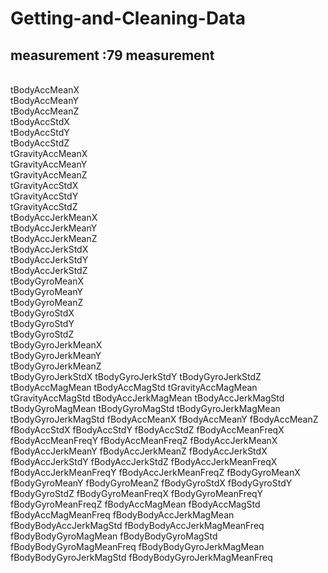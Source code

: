 # Getting-and-Cleaning-Data

<h2>measurement :79 measurement </h2>
</br>tBodyAccMeanX
</br>tBodyAccMeanY
</br>tBodyAccMeanZ
</br>tBodyAccStdX
</br>tBodyAccStdY
</br>tBodyAccStdZ
</br>tGravityAccMeanX
</br>tGravityAccMeanY
</br>tGravityAccMeanZ
</br>tGravityAccStdX
</br>tGravityAccStdY
</br>tGravityAccStdZ
</br>tBodyAccJerkMeanX
</br>tBodyAccJerkMeanY
</br>tBodyAccJerkMeanZ
</br>tBodyAccJerkStdX
</br>tBodyAccJerkStdY
</br>tBodyAccJerkStdZ
</br>tBodyGyroMeanX
</br>tBodyGyroMeanY
</br>tBodyGyroMeanZ
</br>tBodyGyroStdX
</br>tBodyGyroStdY
</br>tBodyGyroStdZ
</br>tBodyGyroJerkMeanX
</br>tBodyGyroJerkMeanY
</br>tBodyGyroJerkMeanZ
</br>tBodyGyroJerkStdX
tBodyGyroJerkStdY
tBodyGyroJerkStdZ
tBodyAccMagMean
tBodyAccMagStd
tGravityAccMagMean
tGravityAccMagStd
tBodyAccJerkMagMean
tBodyAccJerkMagStd
tBodyGyroMagMean
tBodyGyroMagStd
tBodyGyroJerkMagMean
tBodyGyroJerkMagStd
fBodyAccMeanX
fBodyAccMeanY
fBodyAccMeanZ
fBodyAccStdX
fBodyAccStdY
fBodyAccStdZ
fBodyAccMeanFreqX
fBodyAccMeanFreqY
fBodyAccMeanFreqZ
fBodyAccJerkMeanX
fBodyAccJerkMeanY
fBodyAccJerkMeanZ
fBodyAccJerkStdX
fBodyAccJerkStdY
fBodyAccJerkStdZ
fBodyAccJerkMeanFreqX
fBodyAccJerkMeanFreqY
fBodyAccJerkMeanFreqZ
fBodyGyroMeanX
fBodyGyroMeanY
fBodyGyroMeanZ
fBodyGyroStdX
fBodyGyroStdY
fBodyGyroStdZ
fBodyGyroMeanFreqX
fBodyGyroMeanFreqY
fBodyGyroMeanFreqZ
fBodyAccMagMean
fBodyAccMagStd
fBodyAccMagMeanFreq
fBodyBodyAccJerkMagMean
fBodyBodyAccJerkMagStd
fBodyBodyAccJerkMagMeanFreq
fBodyBodyGyroMagMean
fBodyBodyGyroMagStd
fBodyBodyGyroMagMeanFreq
fBodyBodyGyroJerkMagMean
fBodyBodyGyroJerkMagStd
fBodyBodyGyroJerkMagMeanFreq
